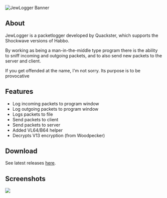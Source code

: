 ![JewLogger Banner](https://i.imgur.com/rKlhAwn.png)

## About ##

JewLogger is a packetlogger developed by Quackster, which supports the Shockwave versions of Habbo.

By working as being a man-in-the-middle type program there is the ability to sniff incoming and outgoing packets, and to also send new packets to the server and client.

If you get offended at the name, I'm not sorry. Its purpose is to be provocative

## Features ##

- Log incoming packets to program window
- Log outgoing packets to program window
- Logs packets to file
- Send packets to client
- Send packets to server
- Added VL64/B64 helper
- Decrypts V13 encryption (from Woodpecker)

## Download ##

See latest releases [here](https://github.com/Quackster/JewLogger/releases).

## Screenshots ##

![](https://i.imgur.com/FzOPvkU.png)